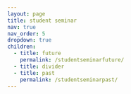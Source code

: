 ```yaml
---
layout: page
title: student seminar
nav: true
nav_order: 5
dropdown: true
children:
  - title: future
    permalink: /studentseminarfuture/
  - title: divider
  - title: past
    permalink: /studentseminarpast/
---
```

